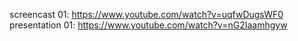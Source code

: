 screencast 01: https://www.youtube.com/watch?v=uqfwDugsWF0
presentation 01: https://www.youtube.com/watch?v=nG2Iaamhgyw
